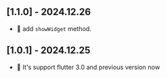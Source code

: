 ## [1.1.0] - 2024.12.26

* 🎉 add `showWidget` method.
## [1.0.1] - 2024.12.25

* 🎉 It's support flutter 3.0 and previous version now 